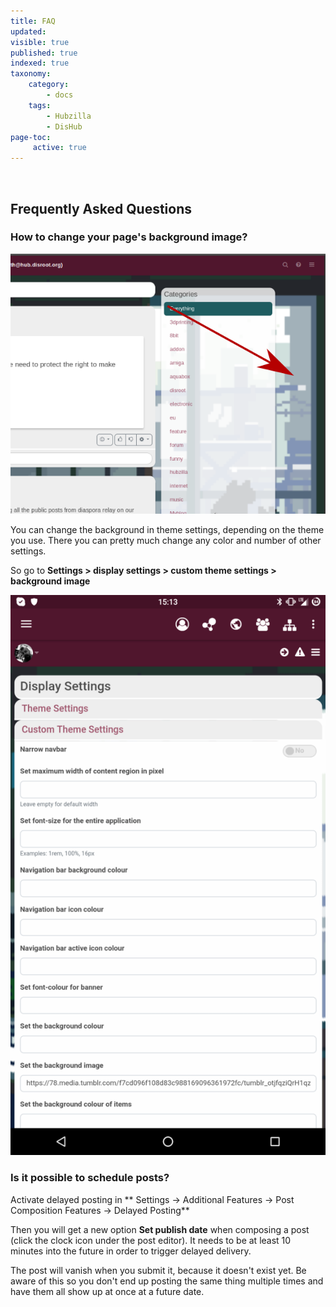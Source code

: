 ```yaml
---
title: FAQ
updated:
visible: true
published: true
indexed: true
taxonomy:
    category:
        - docs
    tags:
        - Hubzilla
        - DisHub
page-toc:
     active: true
---
```


<br>

## Frequently Asked Questions

### How to change your page's background image?
![Background](en/Background.png)

You can change the background in theme settings, depending on the theme you use. There you can pretty much change any color and number of other settings.

So go to **Settings > display settings > custom theme settings > background image**

![Background_setting](en/Background_setting.png)

### Is it possible to schedule posts?
Activate delayed posting in ** Settings -> Additional Features -> Post Composition Features -> Delayed Posting**

Then you will get a new option **Set publish date** when composing a post (click the clock icon under the post editor).
It needs to be at least 10 minutes into the future in order to trigger delayed delivery.

The post will vanish when you submit it, because it doesn't exist yet. Be aware of this so you don't end up posting the same thing multiple times and have them all show up at once at a future date.
